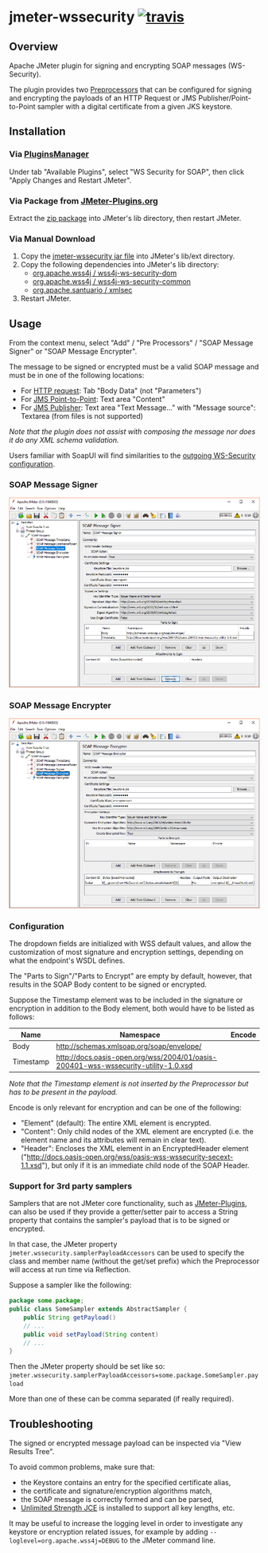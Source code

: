 # jmeter-wssecurity [![travis][travis-image]][travis-url]

[travis-image]: https://travis-ci.org/tilln/jmeter-wssecurity.svg?branch=master
[travis-url]: https://travis-ci.org/tilln/jmeter-wssecurity

Overview
------------

Apache JMeter plugin for signing and encrypting SOAP messages (WS-Security).

The plugin provides two [Preprocessors](http://jmeter.apache.org/usermanual/component_reference.html#preprocessors)
that can be configured for signing and encrypting the payloads of an HTTP Request or JMS Publisher/Point-to-Point sampler
with a digital certificate from a given JKS keystore.

Installation
------------

### Via [PluginsManager](https://jmeter-plugins.org/wiki/PluginsManager/)

Under tab "Available Plugins", select "WS Security for SOAP", then click "Apply Changes and Restart JMeter".

### Via Package from [JMeter-Plugins.org](https://jmeter-plugins.org/)

Extract the [zip package](https://jmeter-plugins.org/files/packages/tilln-wssecurity-1.2.zip) into JMeter's lib directory, then restart JMeter.

### Via Manual Download

1. Copy the [jmeter-wssecurity jar file](https://github.com/tilln/jmeter-wssecurity/releases/download/1.2/jmeter-wssecurity-1.2.jar) into JMeter's lib/ext directory.
2. Copy the following dependencies into JMeter's lib directory:
	* [org.apache.wss4j / wss4j-ws-security-dom](http://central.maven.org/maven2/org/apache/wss4j/wss4j-ws-security-dom/2.1.8/wss4j-ws-security-dom-2.1.8.jar)
	* [org.apache.wss4j / wss4j-ws-security-common](http://central.maven.org/maven2/org/apache/wss4j/wss4j-ws-security-common/2.1.8/wss4j-ws-security-common-2.1.8.jar)
	* [org.apache.santuario / xmlsec](http://central.maven.org/maven2/org/apache/santuario/xmlsec/2.0.8/xmlsec-2.0.8.jar)
3. Restart JMeter.

Usage
------------

From the context menu, select "Add" / "Pre Processors" / "SOAP Message Signer" or "SOAP Message Encrypter".

The message to be signed or encrypted must be a valid SOAP message and must be in one of the following locations:
* For [HTTP request](http://jmeter.apache.org/usermanual/component_reference.html#HTTP_Request): Tab "Body Data" (not "Parameters")
* For [JMS Point-to-Point](http://jmeter.apache.org/usermanual/component_reference.html#JMS_Point-to-Point): Text area "Content"
* For [JMS Publisher](http://jmeter.apache.org/usermanual/component_reference.html#JMS_Publisher): Text area "Text Message..." with "Message source": Textarea (from files is not supported)

*Note that the plugin does not assist with composing the message nor does it do any XML schema validation.*

Users familiar with SoapUI will find similarities to the [outgoing WS-Security configuration](https://www.soapui.org/soapui-projects/ws-security.html#3-Outgoing-WS-Security-configurations).

### SOAP Message Signer

![SOAP Message Signer](https://raw.githubusercontent.com/tilln/jmeter-wssecurity/master/docs/signature.png)

### SOAP Message Encrypter

![SOAP Message Encrypter](https://raw.githubusercontent.com/tilln/jmeter-wssecurity/master/docs/encryption.png)

### Configuration

The dropdown fields are initialized with WSS default values, and allow the customization of most signature and encryption settings, 
depending on what the endpoint's WSDL defines.

The "Parts to Sign"/"Parts to Encrypt" are empty by default, however, that results in the SOAP Body content to be signed or encrypted.

Suppose the Timestamp element was to be included in the signature or encryption in addition to the Body element, both would have to be listed as follows: 

|Name|Namespace|Encode|
|----|---------|------|
|Body|http://schemas.xmlsoap.org/soap/envelope/| |
|Timestamp|http://docs.oasis-open.org/wss/2004/01/oasis-200401-wss-wssecurity-utility-1.0.xsd| |

*Note that the Timestamp element is not inserted by the Preprocessor but has to be present in the payload.*

Encode is only relevant for encryption and can be one of the following:
* "Element" (default): The entire XML element is encrypted.
* "Content": Only child nodes of the XML element are encrypted (i.e. the element name and its attributes will remain in clear text).
* "Header": Encloses the XML element in an EncryptedHeader element ("http://docs.oasis-open.org/wss/oasis-wss-wssecurity-secext-1.1.xsd"), 
but only if it is an immediate child node of the SOAP Header.

### Support for 3rd party samplers

Samplers that are not JMeter core functionality, such as [JMeter-Plugins](http://jmeter-plugins.org), can also be used
if they provide a getter/setter pair to access a String property that contains the sampler's payload that is to be signed or encrypted.

In that case, the JMeter property `jmeter.wssecurity.samplerPayloadAccessors` can be used to specify the class and member name (without the get/set prefix) 
which the Preprocessor will access at run time via Reflection.

Suppose a sampler like the following:
```java
package some.package;
public class SomeSampler extends AbstractSampler {
	public String getPayload() 
	// ...
	public void setPayload(String content)
	// ...
}
```

Then the JMeter property should be set like so: `jmeter.wssecurity.samplerPayloadAccessors=some.package.SomeSampler.payload`

More than one of these can be comma separated (if really required).

Troubleshooting
---------------

The signed or encrypted message payload can be inspected via "View Results Tree".

To avoid common problems, make sure that:
- the Keystore contains an entry for the specified certificate alias,
- the certificate and signature/encryption algorithms match,
- the SOAP message is correctly formed and can be parsed,
- [Unlimited Strength JCE](http://www.oracle.com/technetwork/java/javase/downloads/jce8-download-2133166.html) is installed to support all key lengths,
etc.

It may be useful to increase the logging level in order to investigate any keystore or encryption related issues, 
for example by adding `--loglevel=org.apache.wss4j=DEBUG` to the JMeter command line. 

